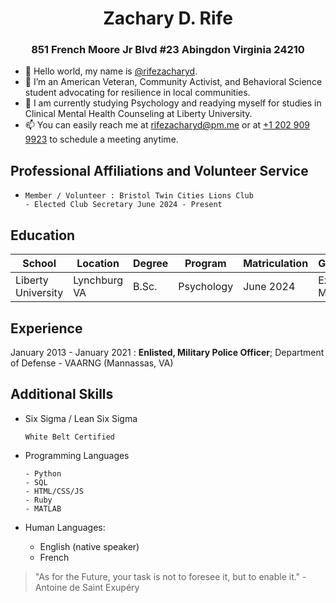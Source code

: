 <!---
rifezacharyd/rifezacharyd is a ✨ special ✨ repository because its `README.md` (this file) appears on your GitHub profile.
You can click the Preview link to take a look at your changes.
--->

<h1 style="text-align: center">Zachary D. Rife</h1>
<h3 style="text-align: center"> 851 French Moore Jr Blvd #23 Abingdon Virginia 24210</h3>


- 👋 Hello world, my name is [@rifezacharyd](https://www.github.com/rifezacharyd).
- 👀 I’m an American Veteran, Community Activist, and Behavioral Science student advocating for resilience in local communities. 
- 🌱 I am currently studying Psychology and readying myself for studies in Clinical Mental Health Counseling at Liberty University.
- 📫 You can easily reach me at <a href="mailto:rifezacharyd@pm.me">rifezacharyd@pm.me</a> or at <a href="tel:+12029099923">+1 202 909 9923</a> to schedule a meeting anytime.


Professional Affiliations and Volunteer Service
----------------------------------------------------

-     Member / Volunteer : Bristol Twin Cities Lions Club 
      - Elected Club Secretary June 2024 - Present


Education
---------

| School                        | Location          | Degree | Program                                 | Matriculation | Graduation             |
| ----------------------------- | ----------------- | ------ | --------------------------------------- | ------------- | ---------------------- |
| Liberty University            | Lynchburg VA      | B.Sc.  | Psychology                              | June 2024     | Expected May 2025      |



Experience
----------

January 2013 - January 2021
: **Enlisted, Military Police Officer**; Department of Defense - VAARNG (Mannassas, VA)


Additional Skills
-----------------

* Six Sigma / Lean Six Sigma

      White Belt Certified

* Programming Languages

      - Python
      - SQL
      - HTML/CSS/JS
      - Ruby
      - MATLAB


[ref]: https://github.com/zacharydrife

* Human Languages:

     - English (native speaker)
     - French


>
>   "As for the Future, your task is not to foresee it, but to enable it." - Antoine de Saint Exupéry
>


